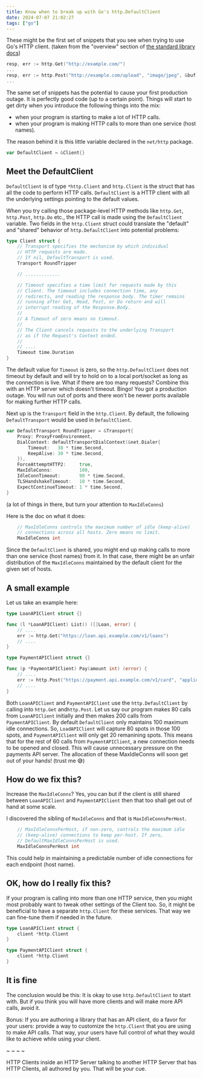 ```yaml
---
title: Know when to break up with Go's http.DefaultClient
date: 2024-07-07 21:02:27
tags: ["go"]
---
```


These might be the first set of snippets that you see when trying to use Go's HTTP client. (taken from the "overview" section of [the standard library docs](https://pkg.go.dev/net/http))

```go
resp, err := http.Get("http://example.com/")
...
resp, err := http.Post("http://example.com/upload", "image/jpeg", &buf)
...
```

The same set of snippets has the potential to cause your first production outage. It is perfectly good code (up to a certain point). Things will start to get dirty when you introduce the following things into the mix:

- when your program is starting to make a lot of HTTP calls.
- when your program is making HTTP calls to more than one service (host names).

The reason behind it is this little variable declared in the `net/http` package.

```go
var DefaultClient = &Client{}
```

## Meet the DefaultClient

`DefaultClient` is of type `*http.Client` and `http.Client` is the struct that has all the code to perform HTTP calls. `DefaultClient` is a HTTP client with all the underlying settings pointing to the default values.

When you try calling those package-level HTTP methods like `http.Get`, `http.Post`, `http.Do` etc., the HTTP call is made using the `DefaultClient` variable. Two fields in the `http.Client` struct could translate the "default" and "shared" behavior of `http.DefaultClient` into potential problems:

```go
type Client struct {
	// Transport specifies the mechanism by which individual
	// HTTP requests are made.
	// If nil, DefaultTransport is used.
	Transport RoundTripper

	// .............

	// Timeout specifies a time limit for requests made by this
	// Client. The timeout includes connection time, any
	// redirects, and reading the response body. The timer remains
	// running after Get, Head, Post, or Do return and will
	// interrupt reading of the Response.Body.
	//
	// A Timeout of zero means no timeout.
	//
	// The Client cancels requests to the underlying Transport
	// as if the Request's Context ended.
	//
	// ....
	Timeout time.Duration
}
```

The default value for `Timeout` is zero, so the `http.DefaultClient` does not timeout by default and will try to hold on to a local port/socket as long as the connection is live. What if there are too many requests? Combine this with an HTTP server which doesn't timeout. Bingo! You got a production outage. You will run out of ports and there won't be newer ports available for making further HTTP calls.

Next up is the `Transport` field in the `http.Client`. By default, the following `DefaultTransport` would be used in `DefaultClient`.

```go
var DefaultTransport RoundTripper = &Transport{
	Proxy: ProxyFromEnvironment,
	DialContext: defaultTransportDialContext(&net.Dialer{
		Timeout:   30 * time.Second,
		KeepAlive: 30 * time.Second,
	}),
	ForceAttemptHTTP2:     true,
	MaxIdleConns:          100,
	IdleConnTimeout:       90 * time.Second,
	TLSHandshakeTimeout:   10 * time.Second,
	ExpectContinueTimeout: 1 * time.Second,
}
```
(a lot of things in there, but turn your attention to `MaxIdleConns`)

Here is the doc on what it does:

```go
	// MaxIdleConns controls the maximum number of idle (keep-alive)
	// connections across all hosts. Zero means no limit.
	MaxIdleConns int
```

Since the `DefaultClient` is shared, you might end up making calls to more than one service (host names) from it. In that case, there might be an unfair distribution of the `MaxIdleConns` maintained by the default client for the given set of hosts.

## A small example

Let us take an example here:

```go
type LoanAPIClient struct {}

func (l *LoanAPIClient) List() ([]Loan, error) {
	// ....
	err := http.Get("https://loan.api.example.com/v1/loans")
	// ....
}

type PaymentAPIClient struct {}

func (p *PaymentAPIClient) Pay(amount int) (error) {
	// ....
	err := http.Post("https://payment.api.example.com/v1/card", "application/json", &req)
	// ....
}
```

Both `LoanAPIClient` and `PaymentAPIClient` use the `http.DefaultClient` by calling into `http.Get` and`http.Post`. Let us say our program makes 80 calls from `LoanAPIClient` initially and then makes 200 calls from `PaymentAPIClient`. By default `DefaultClient` only maintains 100 maximum idle connections. So, `LoadAPIClient` will capture 80 spots in those 100 spots, and `PaymentAPIClient` will only get 20 remanining spots. This means that for the rest of 60 calls from `PaymentAPIClient`, a new connection needs to be opened and closed. This will cause unnecessary pressure on the payments API server. The allocation of these MaxIdleConns will soon get out of your hands! (trust me 😅)

## How do we fix this? 

Increase the `MaxIdleConns`? Yes, you can but if the client is still shared between `LoanAPIClient` and `PaymentAPIClient` then that too shall get out of hand at some scale.

I discovered the sibling of `MaxIdleConns` and that is `MaxIdleConnsPerHost`.

```go
	// MaxIdleConnsPerHost, if non-zero, controls the maximum idle
	// (keep-alive) connections to keep per-host. If zero,
	// DefaultMaxIdleConnsPerHost is used.
	MaxIdleConnsPerHost int
```

This could help in maintaining a predictable number of idle connections for each endpoint (host name).

## OK, how do I really fix this?

If your program is calling into more than one HTTP service, then you might most probably want to tweak other settings of the Client too. So, it might be beneficial to have a separate `http.Client` for these services. That way we can fine-tune them if needed in the future.

```go
type LoanAPIClient struct {
	client *http.Client
}

type PaymentAPIClient struct {
	client *http.Client
}
```

## It is fine

The conclusion would be this: It is okay to use `http.DefaultClient` to start with. But if you think you will have more clients and will make more API calls, avoid it.

Bonus: If you are authoring a library that has an API client, do a favor for your users: provide a way to customize the `http.Client` that you are using to make API calls. That way, your users have full control of what they would like to achieve while using your client.

~ ~ ~ ~

HTTP Clients inside an HTTP Server talking to another HTTP Server that has HTTP Clients, all authored by you. That will be your cue.
